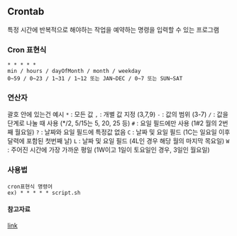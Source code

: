 ## Crontab

특정 시간에 반복적으로 해야하는 작업을 예약하는 명령을 입력할 수 있는 프로그램

### Cron 표현식

```
* * * * *
min / hours / dayOfMonth / month / weekday
0~59 / 0~23 / 1~31 / 1~12 또는 JAN~DEC / 0~7 또는 SUN~SAT
```

### 연산자

괄호 안에 있는건 예시
`*` : 모든 값
`,` : 개별 값 지정 (3,7,9)
`-` : 값의 범위 (3-7)
`/` : 값을 단계로 나눌 때 사용 (\*/2, 5/15는 5, 20, 25 등)
`#` : 요일 필드에만 사용 (1#2 월의 2번째 월요일)
`?` : 날짜와 요일 필드에 특정값 없음
`C` : 날짜 및 요일 필드 (1C는 일요일 이후 달력에 포함된 첫번째 날)
`L` : 날짜 및 요일 필드 (4L인 경우 해당 월의 마지막 목요일)
`W` : 주어진 시간에 가장 가까운 평일 (1W이고 1일이 토요일인 경우, 3일인 월요일)

### 사용법

```
cron표현식 명령어
ex) * * * * * script.sh
```

#### 참고자료

[link](https://iamfreeman.tistory.com/entry/crontab-%EC%82%AC%EC%9A%A9%EB%B2%95-%EC%95%8C%EC%95%84%EB%B3%B4%EA%B8%B0-%ED%81%AC%EB%A1%A0%ED%83%AD-%EC%98%B5%EC%85%98-%EC%8A%A4%EC%BC%80%EC%A5%B4%EB%9F%AC)
